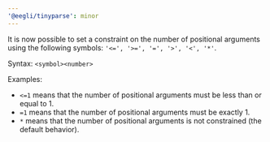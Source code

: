 ```yaml
---
'@eegli/tinyparse': minor
---
```


It is now possible to set a constraint on the number of positional arguments using the following symbols: `'<=', '>=', '=', '>', '<', '*'`.

Syntax: `<symbol><number>`

Examples:

- `<=1` means that the number of positional arguments must be less than or equal to 1.
- `=1` means that the number of positional arguments must be exactly 1.
- `*` means that the number of positional arguments is not constrained (the default behavior).
